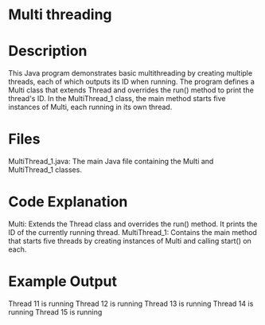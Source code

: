 # Multi threading
# Description
This Java program demonstrates basic multithreading by creating multiple threads, each of which outputs its ID when running. The program defines a Multi class that extends Thread and overrides the run() method to print the thread's ID. In the MultiThread_1 class, the main method starts five instances of Multi, each running in its own thread.

# Files
MultiThread_1.java: The main Java file containing the Multi and MultiThread_1 classes.

# Code Explanation
Multi: Extends the Thread class and overrides the run() method. It prints the ID of the currently running thread.
MultiThread_1: Contains the main method that starts five threads by creating instances of Multi and calling start() on each.

# Example Output
Thread 11 is running
Thread 12 is running
Thread 13 is running
Thread 14 is running
Thread 15 is running
